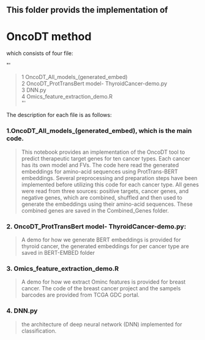 ## This folder provids the implementation of 
# OncoDT method
which consists of four file:

"'
> 1 OncoDT_All_models_(generated_embed)\
> 2 OncoDT_ProtTransBert model- ThyroidCancer-demo.py\
> 3 DNN.py\
> 4 Omics_feature_extraction_demo.R\
"'
 
The description for each file is as follows:
### 1.OncoDT_All_models_(generated_embed), which is the main code.
>This notebook provides an implementation of the OncoDT tool to predict therapeutic target genes for ten cancer types.
>Each cancer has its own model and FVs. The code here read the generated embeddings for amino-acid sequences using ProtTrans-BERT embeddings. Several preprocessing and preparation steps have been implemented before utilizing this code for each cancer type. 
>All genes were read from three sources: positive targets, cancer genes, and negative genes, which are combined, shuffled and then used to generate the embeddings using their amino-acid sequences. These combined genes are saved in the Combined_Genes folder.

### 2. OncoDT_ProtTransBert model- ThyroidCancer-demo.py: 
> A demo for how we generate BERT embeddings is provided for thyroid cancer, the generated embeddings for per cancer type are saved in BERT-EMBED folder

### 3. Omics_feature_extraction_demo.R 
> A demo for how we extract Ominc features is provided for breast cancer. The code of the breast cancer project and the sampels barcodes are provided from TCGA GDC portal.

### 4. DNN.py
>the architecture of deep neural network (DNN) implemented for classification.
